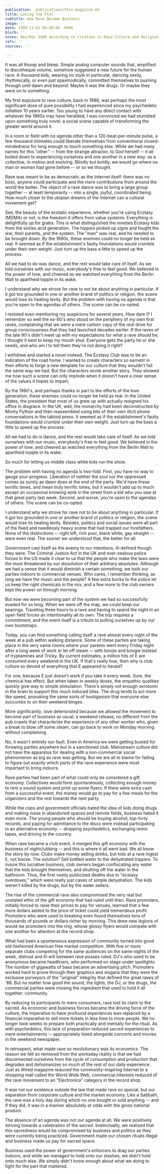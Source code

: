 ```yaml
---
publication: _publications/this-magazine.md
title: Losing the Plot
subtitle: How Rave Became Business
image: ''
date: 1999-11-01 00:00:00 -0500
blurb: ''
notes: Nov/Dec 1999 according to citation in Rave Culture and Religion
refs: ''
sources: ''

---
```

It was all thump and bleep. Simple analog computer sounds that, amplified to discotheque volume, somehow suggested a new future for the human race. A thousand kids, wearing no style in particular, dancing sexily, rhythmically, or even just spasmodically, committed themselves to pushing through until dawn and beyond. Maybe it was the drugs. Or maybe they were on to something.

My first exposure to rave culture, back in 1988, was perhaps the most significant dose of pure possibility I had experienced since my psychedelic initiation 10 years earlier.  Too young to have any direct contact with whatever the 1960s may have heralded, I was convinced we had stumbled upon something truly novel: a social scene capable of transforming the greater world around it.

In a room or field with no agenda other than a 120-beat-per-minute pulse, a few thousand intimates could liberate themselves from conventional closed-mindedness for long enough to touch something else.  While we had many names for this "other" -- from the strange attractor, to God herself -- it all boiled down to experiencing ourselves and one another in a new way: as a collective, in motion and evolving.  Blindly but boldly, we would go where no man or woman had gone before -- or so we thought.

Rave was meant to be as democratic as the Internet itself: there was no boss, anyone could participate and the more contributions from around the world the better. The object of a rave dance was to bring a large group together -- at least temporarily -- into a single, joyful, coordinated being. How much closer to the utopian dreams of the Internet can a cultural movement get?

See, the beauty of the ecstatic experience, whether you're using Ecstasy (MDMA) or not, is the freedom it offers from value systems.  Everything is delightfully up for grabs.  This is what distinguished the nineties Ecstasy kids from the sixties acid generation.  The hippies picked up signs and fought the war, their parents, and the system.  The "man" was real, and he needed to be brought down. By the 1990s, these enemies could no longer be held as real. It seemed as if the establishment's faulty foundations would crumble under their own weight. Just turn up the bass a little to speed up the process.

All we had to do was dance, and the rest would take care of itself. As we told ourselves with our music, everybody's free to feel good. We believed in the power of love, and cheered as we watched everything from the Berlin Wall to apartheid topple in its wake.

I understand why we strove for rave to not be about anything in particular. If it got too grounded in one or another brand of politics or religion, the scene would lose its healing levity. But the problem with having no agenda is that you're open to the agendas of others. The scene can be co-opted.

I resisted even mentioning my suspicions for several years.  How dare I?  I remember so well the ex-60's who stood on the periphery of my own first raves, complaining that we were a mere carbon copy of the _real_ drive for group consciousness that they had launched decades earlier.  If the raves of the late 90's didn't meet up with my expectations for what a rave _should_ be, I thought it best to keep my mouth shut.  Everyone gets the party he or she needs, and who am I to tell them they're not doing it right?

I withdrew and started a novel instead.  The Ecstasy Club was to be an indication of the road home.  I wanted to create characters so earnest in their efforts to forge a new template for our culture that they wouldn't fail the same way we had.  But the characters wrote another story.  They showed me how such a scene can only implode when it doesn't have a clear sense of the values it hopes to impart.

By the 1990's, and perhaps thanks in part to the efforts of the love generation, these enemies could no longer be held as real.  In the United States, the president that most of us grew up with actually resigned his office in disgrace.  In the UK, well, the monarchy had been deconstructed by Monty Python and then reassembled using bits of their own illicit phone conversations in the tabloid press.  It seemed as if the establishment's faulty foundations would crumble under their own weight.  Just turn up the bass a little to speed up the process.

All we had to do is dance, and the rest would take care of itself.  As we told ourselves with our music, everybody's free to feel good.  We believed in the power of love, and cheered as watched everything from the Berlin Wall to apartheid topple in its wake.

So much for letting us middle class white kids run the show.

The problem with having no agenda is two-fold.  First, you have no way to gauge your progress.  Liberation of neither the soul nor the oppressed comes as surely as dawn does at the end of the party.  We'd have these terrific times, and mean truly terrific times, but it wouldn't add up to much except an occasional knowing wink in the street from a kid who you saw at that great party last week.  Second, and worse, you're open to the agendas of others.  The scene can be co-opted.

I understand why we strove for rave not to be about anything in particular.  If it got too grounded in one or another brand of politics or religion, the scene would lose its healing levity.  Besides, politics and social issues were all part of the fixed and needlessly heavy scene that had trapped our forefathers.  None of the distinctions -- right left, rich poor, black white, gay straight -- were even real.  The sooner we understood that, the better for all.

Government cast itself as the enemy to our intentions, ill-defined though they were.  The Criminal Justice Act in the UK and over-zealous police forces in the US made it clear to us that the people who make the laws were the most threatened by our dissolution of their arbitrary absolutes.  Although we had a sense that it would diminish a certain something, we took our parties indoors to commercial venues.  Who cares, I remember thinking, as long we have the music and the people?  A few extra bucks to the police let us keep the right chemicals in the mix, and a few more to the club owners kept the power on through morning.

But now we were becoming part of the system we had so successfully evaded for so long.  When we were off the map, we could keep our bearings.  Traveling three hours to a rave and having to spend the night in an open field forces an intentionality all its own.  The trip requires a commitment, and the event itself is a tribute to pulling ourselves up by our own bootstraps.

Today, you can find something calling itself a rave almost every night of the week at a pub within walking distance.  Some of these parties are taking place in the very same rooms where your parents went every Friday night after a long week of work to let off steam -- with booze and boogie instead of tryptamines and Tricky.  By current estimates, a million hits of E are consumed every weekend in the UK.  If that's really true, then why is club culture so devoid of everything that E appeared to herald?

For one, because E just doesn't work if you take it every week.  Sure, the chemical has effect.  But when taken in weekly doses, the empathic qualities quickly give way to simple stimulation.  There's simply not enough serotonin in the brain to support this much induced bliss.  The drug tends to act more like speed, provoking the same sorts of hooliganism that everyone else succumbs to on their weekend binges.

More significantly, rave deteriorated because we allowed the movement to become part of business as usual: a weekend release, no different from the pub crawls that characterize the experience of any other worker who, given a break to blow off some steam, can go back to work on Monday morning without complaining.

No, it wasn't entirely our fault.  Even in America we were getting busted for throwing parties anywhere but in a sanctioned club.  Mainstream culture did not have the apparatus for dealing with a non-commercial social phenomenon as big as rave was getting.  But we are all to blame for failing to figure out exactly which parts of the rave experience were most important to bring indoors.

Rave parties had been part of what could only be considered a gift economy.  Collectives would form spontaneously, collecting enough money to rent a sound system and print up some flyers.  If there were extra cash from a successful event, the money would go to pay for a few meals for the organizers and the rest towards the next party.

While the cops and government officials hated the idea of kids doing drugs and making noise in abandoned spaces and remote fields, business hated it even more.  The young people who should be buying alcohol, top-forty records, and paying for admittance to the disco were instead participating in an alternative economy -- dropping psychedelics, exchanging remix tapes, and driving to the country.

When rave became a club event, it merged this gift economy with the business of nightclubbing -- and this is where it all went bad. We all know the story by now.  Clubs make money selling drinks, but kids at a rave ingest E, not booze.  The solution?  Sell bottled water to the dehydrated trippers.  To insure this lucrative business, club owners began confiscating any water that the kids brought themselves, and shutting off the water in the bathroom.  Thus, the first vastly publicized deaths due to "ecstasy overdoses," which were really just cases of simple dehydration.  The kids weren't killed by the drugs, but by the water sellers.

The rise of the commercial rave also compromised the very real but unstated ethic of the gift economy that had ruled until then.  Rave promoters, initially forced to raise their prices to pay for venues, learned that a few more dollars added to the price of ticket could yield tremendous profit.  Promoters who were used to breaking even found themselves tens of thousands of pounds or dollars richer by morning.  This drew new legions of would-be promoters into the ring, whose glossy flyers would compete with one another for attention at the record shop.

What had been a spontaneous expression of community turned into good old-fashioned American free market competition.  With five or more separate clubs competing for the same audiences on the same nights of the week, distrust and ill-will between rave posses ruled.  DJ's who used to be anonymous became headliners, who performed on stage under spotlights.  The number of gigawatts of bass became an advertising pitch.  Promoters worked hard to prove through their graphics and slogans that they were the exclusive purveyors of the "original" integrity that defined the great raves of '88. But no matter how good the sound, the lights, the DJ, or the drugs, the commercial parties were missing the ingredient that used to hold it all together: community.

By reducing its participants to mere consumers, rave lost its claim to the sacred.  As economic and business forces became the driving force of the culture, the imperative to have profound experiences was replaced by a financial imperative to sell more tickets in less time to more people.  We no longer took weeks to prepare both practically and mentally for the ritual.  As with psychedelics, this lack of preparation reduced sacred experiences to mere entertainments -- appropriately listed alongside concerts and movies in the weekend newspaper.

In retrospect, what made rave so revolutionary was its economics.  The reason we felt so removed from the workaday reality is that we had disconnected ourselves from the cycle of consumption and production that degrades and dehumanizes so much of the rest of our daily experience.  Just as Wired magazine reduced the community-inspiring Internet to a shopping mall called the World Wide Web, commercial interests reduced of the rave movement to an "Electronica" category in the record shop.

It was not our existence outside the law that made rave so special, but our separation from corporate culture and the market economy.  Like a Sabbath, the rave was a holy day during which no one bought or sold anything -- and if they did, it was in a manner absolutely at odds with the gross national product.

The absence of an agenda was not our agenda at all.  We were positively striving towards a celebration of the sacred.  Instinctually, we realized that this sacredness would be compromised by business and politics as they were currently being practiced.  Government made our chosen rituals illegal and business made us pay for sacred space.

Business used the power of government's enforcers to drag our parties indoors, and while we managed to hold onto our stashes, we didn't hold onto much else.   We simply didn't know enough about what we doing to fight for the part that mattered.
